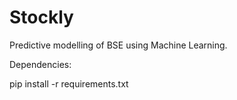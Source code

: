 Stockly
=======
Predictive modelling of BSE using Machine Learning.

Dependencies:

pip install -r requirements.txt
